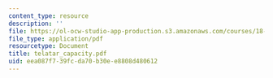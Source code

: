 ```yaml
---
content_type: resource
description: ''
file: https://ol-ocw-studio-app-production.s3.amazonaws.com/courses/18-996-random-matrix-theory-and-its-applications-spring-2004/eea087f739fcda70b30ee8808d480612_telatar_capacity.pdf
file_type: application/pdf
resourcetype: Document
title: telatar_capacity.pdf
uid: eea087f7-39fc-da70-b30e-e8808d480612
---
```

